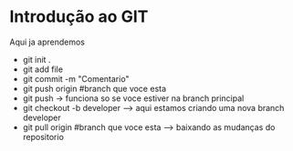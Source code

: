 # Introdução ao GIT

Aqui ja aprendemos
*   git init .
*   git add file
*   git commit -m "Comentario"
*   git push origin #branch que voce esta
*   git push -> funciona so se voce estiver na branch principal
*   git checkout -b developer --> aqui estamos criando uma nova branch developer
*   git pull origin #branch que voce esta --> baixando as mudanças do repositorio